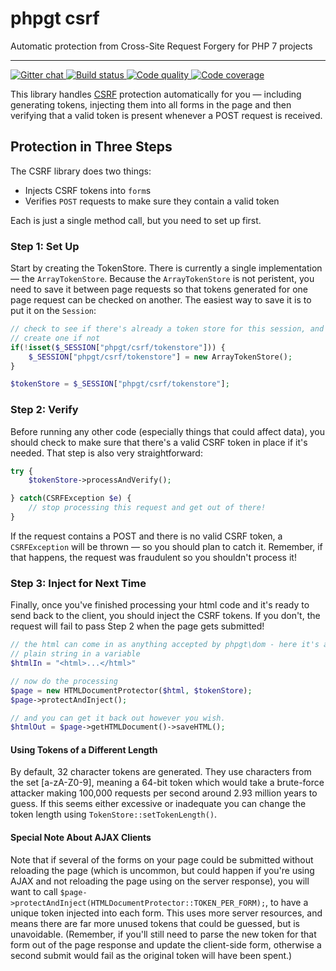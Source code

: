 # phpgt csrf
Automatic protection from Cross-Site Request Forgery for PHP 7 projects

***

<a href="https://gitter.im/phpgt/csrf" target="_blank">
    <img src="https://img.shields.io/gitter/room/phpgt/csrf.svg?style=flat-square" alt="Gitter chat" />
</a>
<a href="https://circleci.com/gh/phpgt/csrf" target="_blank">
    <img src="https://img.shields.io/circleci/project/phpgt/csrf/master.svg?style=flat-square" alt="Build status" />
</a>
<a href="https://scrutinizer-ci.com/g/phpgt/csrf" target="_blank">
    <img src="https://img.shields.io/scrutinizer/g/phpgt/csrf/master.svg?style=flat-square" alt="Code quality" />
</a>
<a href="https://scrutinizer-ci.com/g/phpgt/csrf" target="_blank">
    <img src="https://img.shields.io/scrutinizer/coverage/g/phpgt/csrf/master.svg?style=flat-square" alt="Code coverage" />
</a>

<wiki-marker-start name="intro" />

This library handles [CSRF](https://www.owasp.org/index.php/Cross-Site_Request_Forgery_(CSRF)) protection automatically for you — including generating tokens, injecting them into all forms in the page and then verifying that a valid token is present whenever a POST request is received.

<wiki-marker-end />

<wiki-marker-start name="usage" />

## Protection in Three Steps

The CSRF library does two things:

  * Injects CSRF tokens into `form`s
  * Verifies `POST` requests to make sure they contain a valid token

Each is just a single method call, but you need to set up first.


### Step 1: Set Up

Start by creating the TokenStore.  There is currently a single implementation — the `ArrayTokenStore`.  Because the `ArrayTokenStore` is not peristent, you need to save it between page requests so that tokens generated for one page request can be checked on another.  The easiest way to save it is to put it on the `Session`:

```php
// check to see if there's already a token store for this session, and
// create one if not
if(!isset($_SESSION["phpgt/csrf/tokenstore"])) {
    $_SESSION["phpgt/csrf/tokenstore"] = new ArrayTokenStore();
}

$tokenStore = $_SESSION["phpgt/csrf/tokenstore"];
```


### Step 2: Verify

Before running any other code (especially things that could affect data), you should check to make sure that there's a valid CSRF token in place if it's needed.  That step is also very straightforward:

```php
try {
    $tokenStore->processAndVerify();

} catch(CSRFException $e) {
    // stop processing this request and get out of there!
}
```

If the request contains a POST and there is no valid CSRF token, a `CSRFException` will be thrown — so you should plan to catch it.  Remember, if that happens, the request was fraudulent so you shouldn't process it!


### Step 3: Inject for Next Time

Finally, once you've finished processing your html code and it's ready to send back to the client, you should inject the CSRF tokens.  If you don't, the request will fail to pass Step 2 when the page gets submitted!

```php
// the html can come in as anything accepted by phpgt\dom - here it's a
// plain string in a variable
$htmlIn = "<html>...</html>"

// now do the processing
$page = new HTMLDocumentProtector($html, $tokenStore);
$page->protectAndInject();

// and you can get it back out however you wish.
$htmlOut = $page->getHTMLDocument()->saveHTML();
```

#### Using Tokens of a Different Length

By default, 32 character tokens are generated.  They use characters from the set \[a-zA-Z0-9\], meaning a 64-bit token which would take a brute-force attacker making 100,000 requests per second around 2.93 million years to guess.  If this seems either excessive or inadequate you can change the token length using `TokenStore::setTokenLength()`.


#### Special Note About AJAX Clients

Note that if several of the forms on your page could be submitted without reloading the page (which is uncommon, but could happen if you're using AJAX and not reloading the page using on the server response), you will want to call `$page->protectAndInject(HTMLDocumentProtector::TOKEN_PER_FORM);`, to have a unique token injected into each form.  This uses more server resources, and means there are far more unused tokens that could be guessed, but is unavoidable.  (Remember, if you'll still need to parse the new token for that form out of the page response and update the client-side form, otherwise a second submit would fail as the original token will have been spent.)

<wiki-marker-end />